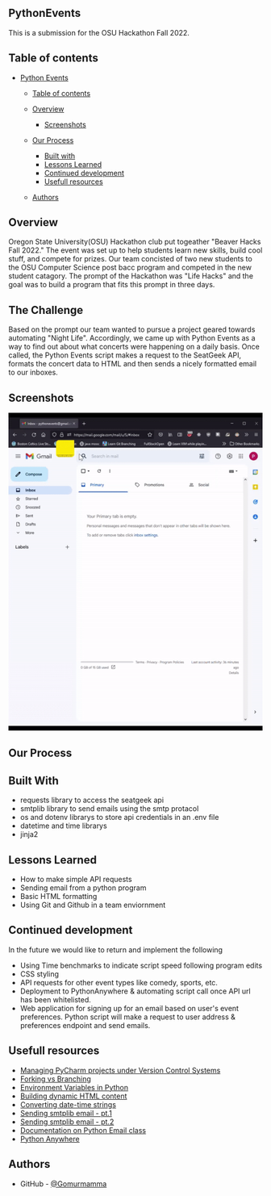 ## PythonEvents

This is a submission for the OSU Hackathon Fall 2022. 

## Table of contents

- [Python Events](#python-events)
  - [Table of contents](#table-of-contents)
  - [Overview](#overview)
    - [Screenshots](#screenshots)
    
  - [Our Process](#our-process)
    - [Built with](#built-with)
    - [Lessons Learned](#lessons-learned)
    - [Continued development](#continued-development)
    - [Usefull resources](#usefull-resources)
   
   - [Authors](#authors)

## Overview
Oregon State University(OSU) Hackathon club put togeather "Beaver Hacks Fall 2022." The event was set up to help students learn new skills, build cool stuff, and compete for prizes. Our team concisted of two new students to the OSU Computer Science post bacc program and competed in the new student catagory. The prompt of the Hackathon was "Life Hacks" and the goal was to build a program that fits this prompt in three days. 

## The Challenge
Based on the prompt our team wanted to pursue a project geared towards automating "Night Life". Accordingly, we came up with Python Events as a way to find out about what concerts were happening on a daily basis. Once called, the Python Events script makes a request to the SeatGeek API, formats the concert data to HTML and then sends a nicely formatted email to our inboxes.

## Screenshots
![Script Execution Preview](Images/gif_of_execution.gif)


## Our Process


## Built With
- requests library to access the seatgeek api
- smtplib library to send emails using the smtp protacol 
- os and dotenv librarys to store api credentials in an .env file
- datetime and time librarys
- jinja2 


## Lessons Learned
- How to make simple API requests
- Sending email from a python program 
- Basic HTML formatting
- Using Git and Github in a team enviornment

## Continued development

In the future we would like to return and implement the following
- Using Time benchmarks to indicate script speed following program edits
- CSS styling
- API requests for other event types like comedy, sports, etc.
- Deployment to PythonAnywhere & automating script call once API url has been whitelisted.
- Web application for signing up for an email based on user's event preferences.
  Python script will make a request to user address & preferences endpoint and send emails.

## Usefull resources
- [Managing PyCharm projects under Version Control Systems](https://intellij-support.jetbrains.com/hc/en-us/articles/206544839)
- [Forking vs Branching](https://stackoverflow.com/questions/3611256/forking-vs-branching-in-github)
- [Environment Variables in Python](https://developer.vonage.com/blog/21/10/01/python-environment-variables-a-primer)
- [Building dynamic HTML content](https://stackoverflow.com/questions/30180406/building-dynamic-html-email-content-with-python)
- [Converting date-time strings](https://stackabuse.com/converting-strings-to-datetime-in-python/)
- [Sending smtplib email - pt.1 ](https://pythonassets.com/posts/send-html-email-with-attachments-via-smtp/)
- [Sending smtplib email - pt.2 ](https://coderzcolumn.com/tutorials/python/smtplib-simple-guide-to-sending-mails-using-python)
- [Documentation on Python Email class](https://docs.python.org/3/library/email.html#module-email)
- [Python Anywhere](https://stackoverflow.com/questions/71138889/max-retries-exceeded-caused-by-proxyerrorcannot-connect-to-proxy-oserror)

## Authors
- GitHub - [@Gomurmamma](https://www.your-site.com)
